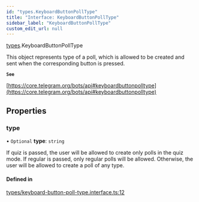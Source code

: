 ```yaml
---
id: "types.KeyboardButtonPollType"
title: "Interface: KeyboardButtonPollType"
sidebar_label: "KeyboardButtonPollType"
custom_edit_url: null
---
```


[types](../modules/types.md).KeyboardButtonPollType

This object represents type of a poll, which is allowed to be created and sent
when the corresponding button is pressed.

**`See`**

[https://core.telegram.org/bots/api#keyboardbuttonpolltype](https://core.telegram.org/bots/api#keyboardbuttonpolltype)

## Properties

### type

• `Optional` **type**: `string`

If quiz is passed, the user will be allowed to create only polls in the quiz
mode. If regular is passed, only regular polls will be allowed. Otherwise, the
user will be allowed to create a poll of any type.

#### Defined in

[types/keyboard-button-poll-type.interface.ts:12](https://github.com/DeityLamb/telegramjs/blob/32b4cca/packages/common/lib/interfaces/types/keyboard-button-poll-type.interface.ts#L12)
